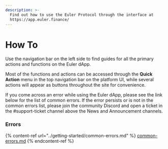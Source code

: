 ```yaml
---
description: >-
  Find out how to use the Euler Protocol through the interface at
  https://app.euler.finance/
---
```


# How To

Use the navigation bar on the left side to find guides for all the primary actions and functions on the Euler dApp.&#x20;

Most of the functions and actions can be accessed through the **Quick Action** menu in the top navigation bar on the platform UI, while several actions will appear as buttons throughout the site for convenience.

If you come across an error while using the Euler dApp, please see the link below for the list of common errors. If the error persists or is not in the common errors list, please join the community Discord and open a ticket in the #support-ticket channel above the News and Announcement channels.&#x20;

### Errors

{% content-ref url="../getting-started/common-errors.md" %}
[common-errors.md](../getting-started/common-errors.md)
{% endcontent-ref %}
